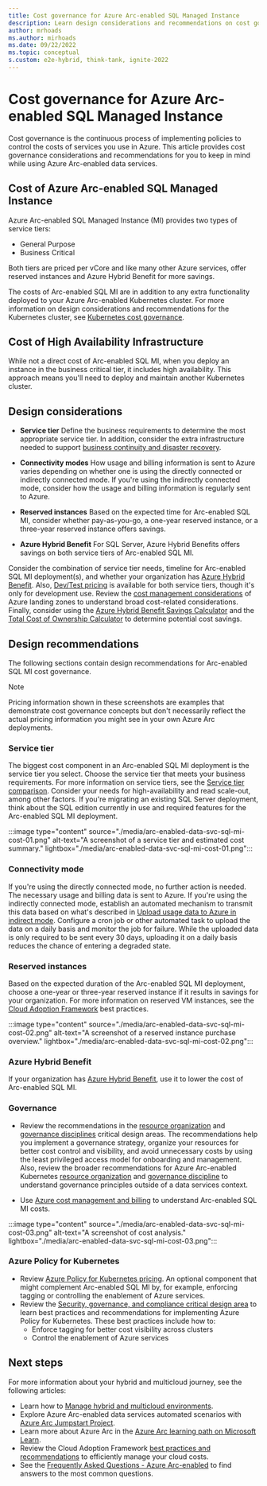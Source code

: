 ```yaml
---
title: Cost governance for Azure Arc-enabled SQL Managed Instance
description: Learn design considerations and recommendations on cost governance for Azure Arc-enabled SQL Managed Instance.
author: mrhoads
ms.author: mirhoads
ms.date: 09/22/2022
ms.topic: conceptual
s.custom: e2e-hybrid, think-tank, ignite-2022
---
```


# Cost governance for Azure Arc-enabled SQL Managed Instance

Cost governance is the continuous process of implementing policies to control the costs of services you use in Azure. This article provides cost governance considerations and recommendations for you to keep in mind while using Azure Arc-enabled data services.

## Cost of Azure Arc-enabled SQL Managed Instance

Azure Arc-enabled SQL Managed Instance (MI) provides two types of service tiers:

- General Purpose
- Business Critical

Both tiers are priced per vCore and like many other Azure services, offer reserved instances and Azure Hybrid Benefit for more savings.  

The costs of Arc-enabled SQL MI are in addition to any extra functionality deployed to your Azure Arc-enabled Kubernetes cluster. For more information on design considerations and recommendations for the Kubernetes cluster, see [Kubernetes cost governance](../arc-enabled-kubernetes/eslz-arc-kubernetes-cost-governance.md).

## Cost of High Availability Infrastructure

While not a direct cost of Arc-enabled SQL MI, when you deploy an instance in the business critical tier, it includes high availability. This approach means you'll need to deploy and maintain another Kubernetes cluster.

## Design considerations

- **Service tier** Define the business requirements to determine the most appropriate service tier. In addition, consider the extra infrastructure needed to support [business continuity and disaster recovery](./eslz-arc-data-service-sql-managed-instance-business-continuity-disaster-recovery.md).

- **Connectivity modes** How usage and billing information is sent to Azure varies depending on whether one is using the directly connected or indirectly connected mode. If you're using the indirectly connected mode, consider how the usage and billing information is regularly sent to Azure.

- **Reserved instances** Based on the expected time for Arc-enabled SQL MI, consider whether pay-as-you-go, a one-year reserved instance, or a three-year reserved instance offers savings.

- **Azure Hybrid Benefit** For SQL Server, Azure Hybrid Benefits offers savings on both service tiers of Arc-enabled SQL MI.

Consider the combination of service tier needs, timeline for Arc-enabled SQL MI deployment(s), and whether your organization has [Azure Hybrid Benefit](/azure/azure-sql/azure-hybrid-benefit). Also, [Dev/Test pricing](https://azure.microsoft.com/pricing/dev-test/) is available for both service tiers, though it's only for development use. Review the [cost management considerations](../../../ready/landing-zone/design-area/governance.md#cost-management-considerations) of Azure landing zones to understand broad cost-related considerations. Finally, consider using the [Azure Hybrid Benefit Savings Calculator](https://azure.microsoft.com/pricing/hybrid-benefit/#calculator) and the [Total Cost of Ownership Calculator](https://azure.microsoft.com/pricing/tco/) to determine potential cost savings.

## Design recommendations

The following sections contain design recommendations for Arc-enabled SQL MI cost governance.

> [!NOTE]
> Pricing information shown in these screenshots are examples that demonstrate cost governance concepts but don't necessarily reflect the actual pricing information you might see in your own Azure Arc deployments.

### Service tier

The biggest cost component in an Arc-enabled SQL MI deployment is the service tier you select. Choose the service tier that meets your business requirements. For more information on service tiers, see the [Service tier comparison](/azure/azure-arc/data/service-tiers#service-tier-comparison). Consider your needs for high-availability and read scale-out, among other factors. If you're migrating an existing SQL Server deployment, think about the SQL edition currently in use and required features for the Arc-enabled SQL MI deployment.

:::image type="content" source="./media/arc-enabled-data-svc-sql-mi-cost-01.png" alt-text="A screenshot of a service tier and estimated cost summary." lightbox="./media/arc-enabled-data-svc-sql-mi-cost-01.png":::

### Connectivity mode

If you're using the directly connected mode, no further action is needed. The necessary usage and billing data is sent to Azure. If you're using the indirectly connected mode, establish an automated mechanism to transmit this data based on what's described in [Upload usage data to Azure in indirect mode](/azure/azure-arc/data/upload-usage-data). Configure a cron job or other automated task to upload the data on a daily basis and monitor the job for failure. While the uploaded data is only required to be sent every 30 days, uploading it on a daily basis reduces the chance of entering a degraded state.

### Reserved instances

Based on the expected duration of the Arc-enabled SQL MI deployment, choose a one-year or three-year reserved instance if it results in savings for your organization. For more information on reserved VM instances, see the [Cloud Adoption Framework](../../../govern/cost-management/best-practices.md#best-practice-use-azure-reserved-vm-instances) best practices.

:::image type="content" source="./media/arc-enabled-data-svc-sql-mi-cost-02.png" alt-text="A screenshot of a reserved instance purchase overview." lightbox="./media/arc-enabled-data-svc-sql-mi-cost-02.png":::

### Azure Hybrid Benefit

If your organization has [Azure Hybrid Benefit](/azure/azure-sql/azure-hybrid-benefit), use it to lower the cost of Arc-enabled SQL MI.

### Governance

- Review the recommendations in the [resource organization](eslz-arc-data-service-sql-managed-instance-resource-organization.md) and [governance disciplines](eslz-arc-data-service-sql-managed-instance-governance-disciplines.md) critical design areas. The recommendations help you implement a governance strategy, organize your resources for better cost control and visibility, and avoid unnecessary costs by using the least privileged access model for onboarding and management. Also, review the broader recommendations for Azure Arc-enabled Kubernetes [resource organization](../arc-enabled-kubernetes/eslz-arc-kubernetes-resource-organization.md) and [governance discipline](../arc-enabled-kubernetes/eslz-arc-kubernetes-governance-disciplines.md) to understand governance principles outside of a data services context.

- Use [Azure cost management and billing](/azure/cost-management-billing/costs/quick-acm-cost-analysis) to understand Arc-enabled SQL MI costs.

:::image type="content" source="./media/arc-enabled-data-svc-sql-mi-cost-03.png" alt-text="A screenshot of cost analysis." lightbox="./media/arc-enabled-data-svc-sql-mi-cost-03.png":::

### Azure Policy for Kubernetes

- Review [Azure Policy for Kubernetes pricing](https://azure.microsoft.com/pricing/details/azure-arc/). An optional component that might complement Arc-enabled SQL MI by, for example, enforcing tagging or controlling the enablement of Azure services.
- Review the [Security, governance, and compliance critical design area](.\eslz-arc-data-service-sql-managed-instance-management-disciplines.md) to learn best practices and recommendations for implementing Azure Policy for Kubernetes. These best practices include how to:
  - Enforce tagging for better cost visibility across clusters
  - Control the enablement of Azure services

## Next steps

For more information about your hybrid and multicloud journey, see the following articles:

- Learn how to [Manage hybrid and multicloud environments](../manage.md).
- Explore Azure Arc-enabled data services automated scenarios with [Azure Arc Jumpstart Project](https://azurearcjumpstart.io/azure_arc_jumpstart/azure_arc_data/).
- Learn more about Azure Arc in the [Azure Arc learning path on Microsoft Learn](/learn/paths/manage-hybrid-infrastructure-with-azure-arc/).
- Review the Cloud Adoption Framework [best practices and recommendations](../../../get-started/manage-costs.md) to efficiently manage your cloud costs.
- See the [Frequently Asked Questions - Azure Arc-enabled](/azure/azure-arc/kubernetes/faq) to find answers to the most common questions.
